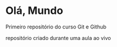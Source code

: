 # Olá, Mundo

 Primeiro repositório do curso Git e Github

repositório criado durante uma aula ao vivo
